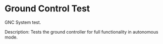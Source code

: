 # Ground Control Test
GNC System test.

Description: Tests the ground controller for full functionality in autonomous mode. 